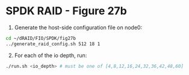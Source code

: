 # SPDK RAID - Figure 27b

1. Generate the host-side configuration file on node0:
```Bash
cd ~/dRAID/FIO/SPDK/fig27b
../generate_raid_config.sh 512 18 1
```

2. For each of the io depth, run:
```Bash
./run.sh <io_depth> # must be one of [4,8,12,16,24,32,36,42,48,60]
```